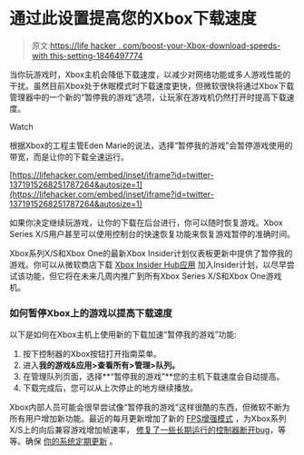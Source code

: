 # 通过此设置提高您的Xbox下载速度

> 原文:[https://life hacker . com/boost-your-Xbox-download-speeds-with this-setting-1846497774](https://lifehacker.com/boost-your-xbox-download-speeds-with-this-setting-1846497774)

当你玩游戏时，Xbox主机会降低下载速度，以减少对网络功能或多人游戏性能的干扰。虽然目前Xbox处于休眠模式时下载速度更快，但微软很快将通过Xbox下载管理器中的一个新的“暂停我的游戏”选项，让玩家在游戏机仍然打开时提高下载速度。

Watch

根据Xbox的工程主管Eden Marie的说法，选择“暂停我的游戏”会暂停游戏使用的带宽，而是让你的下载全速运行。

 [https://lifehacker.com/embed/inset/iframe?id=twitter-1371915268251787264&autosize=1](https://lifehacker.com/embed/inset/iframe?id=twitter-1371915268251787264&autosize=1) 

如果你决定继续玩游戏，让你的下载在后台进行，你可以随时恢复游戏。Xbox Series X/S用户甚至可以使用控制台的快速恢复功能来恢复游戏暂停的准确时间。

Xbox系列X/S和Xbox One的最新Xbox Insider计划仪表板更新中提供了暂停我的游戏。你可以从微软商店下载 [Xbox Insider Hub应用](https://www.microsoft.com/en-us/p/xbox-insider/9pldpg46g47z) 加入Insider计划，以尽早尝试该功能，但它将在未来几周内推广到所有Xbox Series X/S和Xbox One游戏机。

### 如何暂停Xbox上的游戏以提高下载速度

以下是如何在Xbox主机上使用新的下载加速“暂停我的游戏”功能:

1.  按下控制器的Xbox按钮打开指南菜单。
2.  进入**我的游戏&应用>查看所有>管理>队列。**
3.  在管理队列页面，选择**“暂停我的游戏”**您的主机下载速度会自动提高。
4.  下载完成后，您可以从上次停止的地方继续播放。

Xbox内部人员可能会很早尝试像“暂停我的游戏”这样很酷的东西，但微软不断为所有用户增加新功能。最近的每月更新增加了新的 [FPS增强模式](https://lifehacker.com/use-fps-boost-to-enhance-older-games-on-your-xbox-serie-1846300522) ，为Xbox系列X/S上的向后兼容游戏增加帧速率， [修复了一些长期运行的控制器断开bug](https://lifehacker.com/how-to-fix-the-controller-disconnection-bug-on-your-xbo-1846465584)，等等。确保 [你的系统定期更新](https://lifehacker.com/how-to-update-your-playstation-5-or-xbox-series-s-x-1845843231) 。